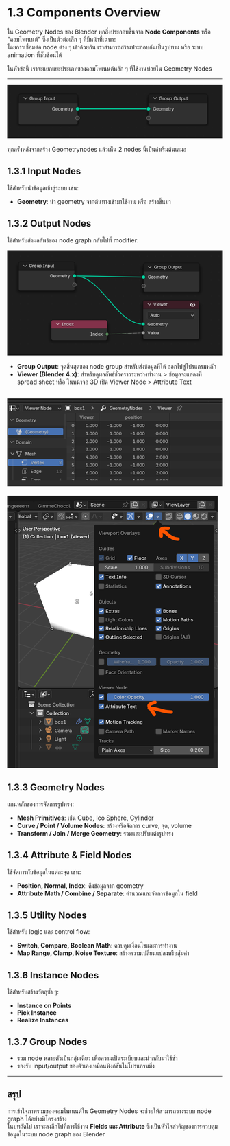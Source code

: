 # 1.3 Components Overview

ใน Geometry Nodes ของ Blender ทุกสิ่งประกอบขึ้นจาก **Node Components** หรือ "คอมโพเนนต์" ซึ่งเป็นตัวต่อเล็ก ๆ ที่มีหน้าที่เฉพาะ  
โดยการเชื่อมต่อ node ต่าง ๆ เข้าด้วยกัน เราสามารถสร้างประกอบกันเป็นรูปทรง หรือ ระบบ animation ที่ซับซ้อนได้

ในหัวข้อนี้ เราจะแยกแยะประเภทของคอมโพเนนต์หลัก ๆ ที่ใช้งานบ่อยใน Geometry Nodes

---

![input nodes](../images/input/112601.png)




ทุกครั้งหลังจากสร้าง Geometrynodes แล้วเห็น 2 nodes นี้เป็นค่าเริ่มต้นเสมอ

## 1.3.1 Input Nodes

ใช้สำหรับนำข้อมูลเข้าสู่ระบบ เช่น:

   - **Geometry**: นำ geometry จากต้นทางเข้ามาใช้งาน หรือ สร้างขึ้นมา
   <!-- - **Value / Vector / Boolean / Color**: ป้อนค่าคงที่ต่าง ๆ -->
   <!-- - **Object Info / Collection Info**: ดึงข้อมูลจากวัตถุอื่นใน scene -->

## 1.3.2 Output Nodes

ใช้สำหรับส่งผลลัพธ์ของ node graph กลับไปที่ modifier:

![input nodes](../images/input/114217.png)

   - **Group Output**: จุดสิ้นสุดของ node group สำหรับส่งข้อมูลที่ได้ ออกไปสู่โปรแกรมหลัก
   - **Viewer (Blender 4.x)**: สำหรับดูผลลัพธ์ชั่วคราวระหว่างทำงาน > ข้อมูลจะแสดงที่ spread sheet หรือ ในหน้าจอ 3D เปิด Viewer Node > Attribute Text

![spreadsheet](../images/input/113859.png)
---
![viewer](../images/input/113759.png)


## 1.3.3 Geometry Nodes

แกนหลักของการจัดการรูปทรง: 

   - **Mesh Primitives**: เช่น Cube, Ico Sphere, Cylinder
   - **Curve / Point / Volume Nodes**: สร้างหรือจัดการ curve, จุด, volume
   - **Transform / Join / Merge Geometry**: รวมและปรับแต่งรูปทรง

## 1.3.4 Attribute & Field Nodes

ใช้จัดการกับข้อมูลในแต่ละจุด เช่น:

   - **Position, Normal, Index**: ดึงข้อมูลจาก geometry
   - **Attribute Math / Combine / Separate**: คำนวณและจัดการข้อมูลใน field

## 1.3.5 Utility Nodes

ใช้สำหรับ logic และ control flow:

   - **Switch, Compare, Boolean Math**: ควบคุมเงื่อนไขและการทำงาน
   - **Map Range, Clamp, Noise Texture**: สร้างความเปลี่ยนแปลงหรือสุ่มค่า

## 1.3.6 Instance Nodes

ใช้สำหรับสร้างวัตถุซ้ำ ๆ:

   - **Instance on Points**
   - **Pick Instance**
   - **Realize Instances**

## 1.3.7 Group Nodes

- รวม node หลายตัวเป็นกลุ่มเดียว เพื่อความเป็นระเบียบและนำกลับมาใช้ซ้ำ
- รองรับ input/output ของตัวเองเหมือนฟังก์ชันในโปรแกรมมิ่ง

---

## สรุป

การเข้าใจภาพรวมของคอมโพเนนต์ใน Geometry Nodes จะช่วยให้สามารถวางระบบ node graph ได้อย่างมีโครงสร้าง  
ในบทถัดไป เราจะลงลึกไปที่การใช้งาน **Fields และ Attribute** ซึ่งเป็นหัวใจสำคัญของการควบคุมข้อมูลในระบบ node graph ของ Blender
